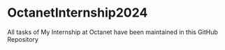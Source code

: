 # OctanetInternship2024
All tasks of My Internship at Octanet have been maintained in this GitHub Repository
